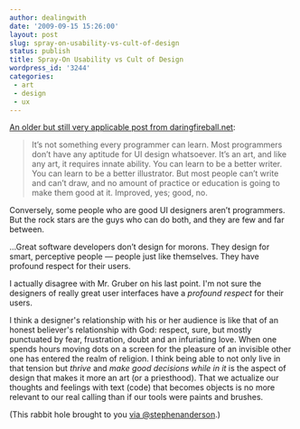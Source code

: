 ```yaml
---
author: dealingwith
date: '2009-09-15 15:26:00'
layout: post
slug: spray-on-usability-vs-cult-of-design
status: publish
title: Spray-On Usability vs Cult of Design
wordpress_id: '3244'
categories:
 - art
 - design
 - ux
---
```


[An older but still very applicable post from daringfireball.net][1]:

> It’s not something every programmer can learn. Most programmers don’t have
any aptitude for UI design whatsoever. It’s an art, and like any art, it
requires innate ability. You can learn to be a better writer. You can learn to
be a better illustrator. But most people can’t write and can’t draw, and no
amount of practice or education is going to make them good at it. Improved,
yes; good, no.


Conversely, some people who are good UI designers aren’t programmers. But the
rock stars are the guys who can do both, and they are few and far between.


...Great software developers don’t design for morons. They design for smart,
perceptive people — people just like themselves. They have profound respect
for their users.

I actually disagree with Mr. Gruber on his last point. I'm not sure the
designers of really great user interfaces have a _profound respect_ for their
users.


I think a designer's relationship with his or her audience is like that of an
honest believer's relationship with God: respect, sure, but mostly punctuated
by fear, frustration, doubt and an infuriating love. When one spends hours
moving dots on a screen for the pleasure of an invisible other one has entered
the realm of religion. I think being able to not only live in that tension but
_thrive_ and _make good decisions while in it_ is the aspect of design that
makes it more an art (or a priesthood). That we actualize our thoughts and
feelings with text (code) that becomes objects is no more relevant to our real
calling than if our tools were paints and brushes.


(This rabbit hole brought to you [via @stephenanderson][2].)

   [1]: http://daringfireball.net/2004/04/spray_on_usability

   [2]: http://twitter.com/stephenanderson/status/4005511687

   

